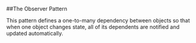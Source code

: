##The Observer Pattern 

This pattern defines a one-to-many
dependency between objects so that when one
object changes state, all of its dependents are
notified and updated automatically.
